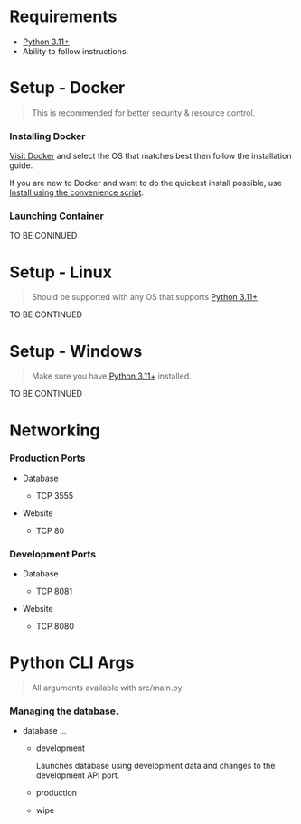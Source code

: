 # Requirements
* [Python 3.11+](https://www.python.org/downloads/) 
* Ability to follow instructions.



# Setup - Docker
> This is recommended for better security & resource control.
### Installing Docker
[Visit Docker](https://docs.docker.com/engine/install/) and select the OS that matches best then follow the installation guide.

If you are new to Docker and want to do the quickest install possible, use [Install using the convenience script](https://docs.docker.com/engine/install/debian/#install-using-the-convenience-script).

### Launching Container
TO BE CONINUED

# Setup - Linux
> Should be supported with any OS that supports [Python 3.11+](https://www.python.org/downloads/) 

TO BE CONTINUED

# Setup - Windows
> Make sure you have [Python 3.11+](https://www.python.org/downloads/) installed.

TO BE CONTINUED

# Networking
### Production Ports
* Database
    * TCP 3555

* Website
    * TCP 80

### Development Ports
* Database
    * TCP 8081

* Website
    * TCP 8080


# Python CLI Args
> All arguments available with src/main.py.

### Managing the database.
* database ...
    * development

        Launches database using development data and changes to the development API port.
    * production
    * wipe